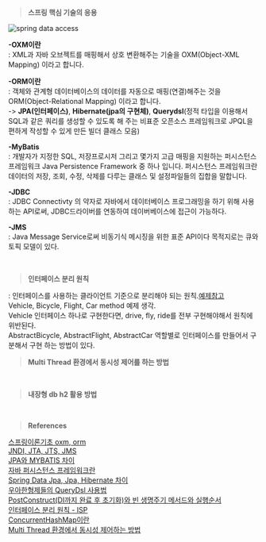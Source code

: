 
>**스프링 핵심 기술의 응용**  

![spring data access](https://mblogthumb-phinf.pstatic.net/MjAxODA3MjhfMTYw/MDAxNTMyNzcwNTM0NTY3.PO1f6Mwzv8YEQlTZ0_aQkrYVODbB7muc13Wh2hKzqgAg.fFi8YzLdiIrpMhf3nq2-CV-3S0GxwDEZM5TRRLiTf0Mg.PNG.good_ray/2_10_1___.png?type=w800)  

**-OXM이란**  
: XML과 자바 오브젝트를 매핑해서 상호 변환해주는 기술을 OXM(Object-XML Mapping) 이라고 합니다.  

**-ORM이란**  
: 객체와 관계형 데이터베이스의 데이터를 자동으로 매핑(연결)해주는 것을 ORM(Object-Relational Mapping) 이라고 합니다.   
-> **JPA(인터페이스)**, **Hibernate(jpa의 구현체)**, **Querydsl**(정적 타입을 이용해서 SQL과 같은 쿼리를 생성할 수 있도록 해 주는 비표준 오픈소스 프레임워크로 JPQL을 편하게 작성할 수 있게 만든 빌더 클래스 모음)  

**-MyBatis**  
: 개발자가 지정한 SQL, 저장프로시저 그리고 몇가지 고급 매핑을 지원하는 퍼시스턴스 프레임워크 Java Persistence Framework 중 하나 입니다. 
퍼시스턴스 프레임워크란 데이터의 저장, 조회, 수정, 삭제를 다루는 클래스 및 설정파일들의 집합을 말합니다.  

**-JDBC**  
: JDBC Connectivty 의 약자로 자바에서 데이터베이스 프로그래밍을 하기 위해 사용하는 API로써, JDBC드라이버를 연동하여 데이버베이스에 접근이 가능하다.  

**-JMS**  
: Java Message Service로써 비동기식 메시징을 위한 표준 API이다 목적지로는 큐와 토픽 모델이 있다.  

<br/>

>**인터페이스 분리 원칙**  

: 인터페이스를 사용하는 클라이언트 기준으로 분리해야 되는 원칙.[예제참고](https://brownbears.tistory.com/580)  
Vehicle, Bicycle, Flight, Car method 예제 생각.    
Vehicle 인터페이스 하나로 구현한다면, drive, fly, ride를 전부 구현해야해서 원칙에 위반된다.  
AbstractBicycle, AbstractFlight, AbstractCar 역할별로 인터페이스를 만들어서 구분해서 구현 하는 방법이 있다.    

>**Multi Thread 환경에서 동시성 제어를 하는 방법**   



<br/>



>**내장형 db h2 활용 방법**     




<br/>

>**References**  

[스프링이론기초 oxm, orm](https://m.blog.naver.com/good_ray/221328422224)  
[JNDI, JTA, JTS, JMS](https://unabated.tistory.com/entry/JNDI-JTA-JTS-JMS)  
[JPA와 MYBATIS 차이](https://dreaming-soohyun.tistory.com/entry/JPA%EC%99%80-MyBatis%EC%9D%98-%EC%B0%A8%EC%9D%B4-ORM%EA%B3%BC-SQL-Mapper)  
[자바 퍼시스턴스 프레임워크란](https://jiwontip.tistory.com/57)  
[Spring Data Jpa, Jpa, Hibernate 차이](https://suhwan.dev/2019/02/24/jpa-vs-hibernate-vs-spring-data-jpa/)  
[우아한형제들의 QueryDsl 사용법](https://velog.io/@youngerjesus/%EC%9A%B0%EC%95%84%ED%95%9C-%ED%98%95%EC%A0%9C%EB%93%A4%EC%9D%98-Querydsl-%ED%99%9C%EC%9A%A9%EB%B2%95)  
[PostConstruct(DI까지 완료 후 초기화)와 빈 생명주기 메서드와 실행순서](https://madplay.github.io/post/spring-bean-lifecycle-methods)  
[인터페이스 분리 원칙 - ISP](https://brownbears.tistory.com/580)   
[ConcurrentHashMap이란](https://devlog-wjdrbs96.tistory.com/269)  
[Multi Thread 환경에서 동시성 제어하는 방법](https://deveric.tistory.com/104)  
